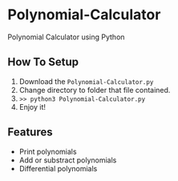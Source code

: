 # Polynomial-Calculator
Polynomial Calculator using Python

## How To Setup
1. Download the ```Polynomial-Calculator.py```
2. Change directory to folder that file contained.
3. ```>> python3 Polynomial-Calculator.py```
4. Enjoy it!

## Features 
* Print polynomials
* Add or substract polynomials
* Differential polynomials
